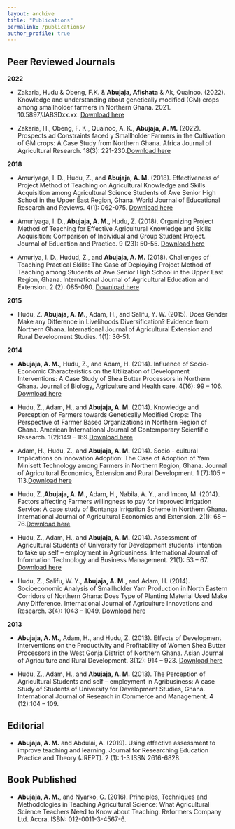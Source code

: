 ```yaml
---
layout: archive
title: "Publications"
permalink: /publications/
author_profile: true
---
```


## Peer Reviewed Journals

**2022**

* Zakaria, Hudu & Obeng, F.K. & **Abujaja, Afishata** & Ak, Quainoo. (2022). Knowledge and understanding about genetically modified (GM) crops among smallholder farmers in Northern Ghana. 2021. 10.5897/JABSDxx.xx. [Download here](https://www.researchgate.net/publication/360424459_Knowledge_and_understanding_about_genetically_modified_GM_crops_among_smallholder_farmers_in_Northern_Ghana/citations) 

* Zakaria, H., Obeng, F. K., Quainoo, A. K., **Abujaja, A. M.** (2022). Prospects ad Constraints faced y Smallholder Farmers in the Cultivation of GM crops: A Case Study from Northern Ghana. Africa Journal of Agricultural Research. 18(3): 221-230.[Download here](https://www.researchgate.net/publication/359119750_African_Journal_of_Agricultural_Research_Prospects_and_constraints_faced_by_smallholder_farmers_in_the_cultivation_of_GM_crops_A_case_study_from_Northern_Ghana)

**2018**

* Amuriyaga, I. D., Hudu, Z., and **Abujaja, A. M.** (2018). Effectiveness of Project Method of Teaching on Agricultural Knowledge and Skills Acquisition among Agricultural Science Students of Awe Senior High School in the Upper East Region, Ghana. World Journal of Educational Research and Reviews. 4(1): 062-075. [Download here](https://www.researchgate.net/publication/329656414_Effectiveness_of_Project_Method_of_Teaching_on_Agricultural_Knowledge_and_Skills_Acquisition_among_Agricultural_Science_Students_of_Awe_Senior_High_School_in_the_Upper_East_Region_Ghana_WJER_Effective)

* Amuriyaga, I. D., **Abujaja, A. M.**, Hudu, Z. (2018). Organizing Project Method of Teaching for Effective Agricultural Knowledge and Skills Acquisition: Comparison of Individual and Group Student Project. Journal of Education and Practice. 9 (23): 50-55. [Download here](https://www.researchgate.net/publication/327406154_Organizing_Project_Method_of_Teaching_for_Effective_Agricultural_Knowledge_and_Skills_Acquisition_Comparison_of_Individual_and_Group_Student_Projects)

* Amuriya, I. D., Hudud, Z., and **Abujaja, A. M.** (2018). Challenges of Teaching Practical Skills: The Case of Deploying Project Method of Teaching among Students of Awe Senior High School in the Upper East Region, Ghana. International Journal of Agricultural Education and Extension. 2 (2): 085-090. [Download here](https://www.researchgate.net/publication/327406154_Organizing_Project_Method_of_Teaching_for_Effective_Agricultural_Knowledge_and_Skills_Acquisition_Comparison_of_Individual_and_Group_Student_Projects)

   
**2015**

* Hudu, Z. **Abujaja, A. M.**, Adam, H., and Salifu, Y. W. (2015). Does Gender Make any Difference in Livelihoods Diversification? Evidence from Northern Ghana. International Journal of Agricultural Extension and Rural Development Studies. 1(1): 36-51.
    
    
**2014**

* **Abujaja, A. M.**, Hudu, Z., and Adam, H. (2014). Influence of Socio-Economic Characteristics on the Utilization of Development Interventions: A Case Study of Shea Butter Processors in Northern Ghana. Journal of Biology, Agriculture and Health care. 4(16): 99 – 106. [Download here](https://www.researchgate.net/publication/264424011_Influence_of_Socio-Economic_Characteristics_on_the_Utilization_of_Development_Interventions_A_Case_Study_of_Shea_Butter_Processors_in_Northern_Ghana)
    
* Hudu, Z., Adam, H., and **Abujaja, A. M.** (2014). Knowledge and Perception of Farmers towards Genetically Modified Crops: The Perspective of Farmer Based Organizations in Northern Region of Ghana. American International Journal of Contemporary Scientific Research. 1(2):149 – 169.[Download here](https://www.researchgate.net/publication/264273873_Knowledge_and_Perception_of_Farmers_towards_Genetically_Modified_Crops_The_Perspective_of_Farmer_Based_Organizations_in_Northern_Region_of_Ghana)
    
* Adam, H., Hudu, Z., and **Abujaja, A. M.** (2014). Socio - cultural Implications on Innovation Adoption: The Case of Adoption of Yam Minisett Technology among Farmers in Northern Region, Ghana. Journal of Agricultural Economics, Extension and Rural Development.  1 (7):105 – 113.[Download here](https://www.researchgate.net/publication/263851796_Sociocultural_implications_on_innovation_adoption_the_case_of_adoption_of_yam_minisett_technology_among_farmers_in_Northern_Region_Ghana_1)
    
* Hudu, Z.,**Abujaja, A. M.**, Adam, H., Nabila, A. Y., and Imoro, M.  (2014). Factors affecting Farmers willingness to pay for improved Irrigation Service: A case study of Bontanga Irrigation Scheme in Northern Ghana. International Journal of Agricultural Economics and Extension.  2(1): 68 – 76.[Download here](https://www.researchgate.net/publication/263851783_Factors_affecting_Farmers_willingness_to_pay_for_improved_irrigation_service_A_case_study_of_Bontanga_Irrigation_Scheme_in_Northern_Ghana)
    
* Hudu, Z., Adam, H., and **Abujaja, A. M.**  (2014). Assessment of Agricultural Students of University for Development students’ intention to take up self – employment in Agribusiness.  International Journal of Information Technology and Business Management. 21(1): 53 – 67. [Download here](https://www.researchgate.net/publication/263851694_ASSESSMENT_OF_AGRICULTURAL_STUDENTS_OF_UNIVERSITY_FOR_DEVELOPMENT_STUDIES_INTENTION_TO_TAKE_UP_SELF-_EMPLOYMENT_IN_AGRIBUSINESS)
    
* Hudu, Z., Salifu, W. Y., **Abujaja, A. M.**, and Adam, H. (2014). Socioeconomic Analysis of Smallholder Yam Production in North Eastern Corridors of Northern Ghana: Does Type of Planting Material Used Make Any Difference. International Journal of Agriculture Innovations and Research. 3(4): 1043 – 1049. [Download here](https://www.researchgate.net/publication/271585137_Socioeconomic_Analysis_of_Smallholder_Yam_Production_in_North_Eastern_Corridors_of_Northern_Ghana_Does_Type_of_Planting_Material_Used_Makes_Any_Difference)

**2013**
    
* **Abujaja, A. M.**, Adam, H., and Hudu, Z. (2013). Effects of Development Interventions on the Productivity and Profitability of Women Shea Butter Processors in the West Gonja District of Northern Ghana. Asian Journal of Agriculture and Rural Development. 3(12): 914 – 923. [Download here](https://www.researchgate.net/publication/263851900_Effects_of_Development_Interventions_on_the_Productivity_and_Profitability_of_Women_Shea_Butter_Processors_in_the_West_Gonja_District_of_Northern_Ghana)
    
* Hudu, Z., Adam, H., and **Abujaja, A. M.**  (2013). The Perception of Agricultural Students and self – employment in Agribusiness: A case Study of Students of University for Development Studies, Ghana. International Journal of Research in Commerce and Management. 4 (12):104 – 109. 

## Editorial

* **Abujaja, A. M.** and Abdulai, A. (2019). Using effective assessment to improve teaching and learning.  Journal for Researching Education Practice and Theory (JREPT). 2 (1): 1-3 ISSN 2616-6828.


## Book Published

* **Abujaja, A. M.**, and Nyarko, G. (2016). Principles, Techniques and Methodologies in Teaching Agricultural Science: What Agricultural Science Teachers Need to Know about Teaching.  Reformers Company Ltd. Accra. ISBN: 012-0011-3-4567-6. 



<!-- 
{% if author.googlescholar %}
  You can also find my articles on <u><a href="{{author.googlescholar}}">my Google Scholar profile</a>.</u>
{% endif %}

{% include base_path %}

{% for post in site.publications reversed %}
  {% include archive-single.html %}
{% endfor %}
 -->
